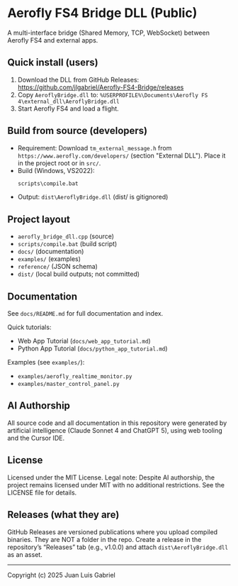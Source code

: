 # Aerofly FS4 Bridge DLL (Public)

A multi-interface bridge (Shared Memory, TCP, WebSocket) between Aerofly FS4 and external apps.

## Quick install (users)
1. Download the DLL from GitHub Releases: https://github.com/jlgabriel/Aerofly-FS4-Bridge/releases
2. Copy `AeroflyBridge.dll` to:
   `%USERPROFILE%\Documents\Aerofly FS 4\external_dll\AeroflyBridge.dll`
3. Start Aerofly FS4 and load a flight.

## Build from source (developers)
- Requirement: Download `tm_external_message.h` from `https://www.aerofly.com/developers/` (section "External DLL"). Place it in the project root or in `src/`.
- Build (Windows, VS2022):
  ```cmd
  scripts\compile.bat
  ```
- Output: `dist\AeroflyBridge.dll` (dist/ is gitignored)

## Project layout
- `aerofly_bridge_dll.cpp` (source)
- `scripts/compile.bat` (build script)
- `docs/` (documentation)
- `examples/` (examples)
- `reference/` (JSON schema)
- `dist/` (local build outputs; not committed)

## Documentation
See `docs/README.md` for full documentation and index.

Quick tutorials:
- Web App Tutorial (`docs/web_app_tutorial.md`)
- Python App Tutorial (`docs/python_app_tutorial.md`)

Examples (see `examples/`):
- `examples/aerofly_realtime_monitor.py`
- `examples/master_control_panel.py`

## AI Authorship

All source code and all documentation in this repository were generated by artificial intelligence (Claude Sonnet 4 and ChatGPT 5), using web tooling and the Cursor IDE.

## License

Licensed under the MIT License. Legal note: Despite AI authorship, the project remains licensed under MIT with no additional restrictions. See the LICENSE file for details.

## Releases (what they are)
GitHub Releases are versioned publications where you upload compiled binaries. They are NOT a folder in the repo. Create a release in the repository’s “Releases” tab (e.g., v1.0.0) and attach `dist\AeroflyBridge.dll` as an asset.

---
Copyright (c) 2025 Juan Luis Gabriel

